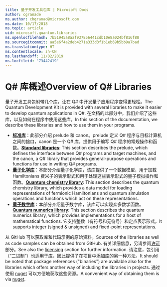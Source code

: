 ```yaml
---
title: 量子开发工具包库 | Microsoft Docs
author: cgranade
ms.author: chgranad@microsoft.com
ms.date: 10/17/2018
ms.topic: article
uid: microsoft.quantum.libraries
ms.openlocfilehash: 7b51945a8aaf937856441cdb10e8a024bf816f88
ms.sourcegitcommit: aa5e6f4a2deb4271a333d3f1b1eb69b5bb9a7bad
ms.translationtype: HT
ms.contentlocale: zh-CN
ms.lasthandoff: 11/02/2019
ms.locfileid: "73442419"
---
```

# <a name="overview-of-q-libraries"></a><span data-ttu-id="35762-102">Q# 库概述</span><span class="sxs-lookup"><span data-stu-id="35762-102">Overview of Q# Libraries</span></span>
<span data-ttu-id="35762-103">量子开发工具包附带几个库，让在 Q# 中开发量子应用程序变得更轻松。</span><span class="sxs-lookup"><span data-stu-id="35762-103">The Quantum Development Kit is provided with several libraries to make it easier to develop quantum applications in Q#.</span></span>
<span data-ttu-id="35762-104">在文档的此部分中，我们介绍了这些库，以及如何在程序中使用这些库。</span><span class="sxs-lookup"><span data-stu-id="35762-104">In this section of the documentation, we describe these libraries and how to use them in your programs.</span></span>

- <span data-ttu-id="35762-105">[**标准库**](xref:microsoft.quantum.libraries.standard.intro)：此部分介绍 prelude 和 canon。prelude 定义 Q# 程序与目标计算机之间的接口，canon 是一个 Q# 库，提供用于编写 Q# 程序的常规操作和函数。</span><span class="sxs-lookup"><span data-stu-id="35762-105">[**Standard libraries**](xref:microsoft.quantum.libraries.standard.intro): This section describes the prelude, which defines the interface between Q# programs and target machines, and the canon, a Q# library that provides general-purpose operations and functions for use in writing Q# programs.</span></span>
- <span data-ttu-id="35762-106">[**量子化学库**](xref:microsoft.quantum.chemistry.concepts.intro)：本部分介绍量子化学库，该库提供了一个数据模型，用于加载 Hamiltonians 费米子的表示形式和用于处理这些表示形式的量子模拟操作和函数。</span><span class="sxs-lookup"><span data-stu-id="35762-106">[**Quantum chemistry library**](xref:microsoft.quantum.chemistry.concepts.intro): This section describes the quantum chemistry library, which provides a data model for loading representations of fermionic Hamiltonians and quantum simulation operations and functions which act on these representations.</span></span>
- <span data-ttu-id="35762-107">[**量子数字库**](xref:microsoft.quantum.numerics.intro)：本部分介绍量子数字库，该库可以实现众多数学函数。</span><span class="sxs-lookup"><span data-stu-id="35762-107">[**Quantum numerics library**](xref:microsoft.quantum.numerics.intro): This section describes the quantum numerics library, which provides implementations for a host of mathematical functions.</span></span> <span data-ttu-id="35762-108">它支持整数（有符号和无符号）和定点表示形式。</span><span class="sxs-lookup"><span data-stu-id="35762-108">It supports integer (signed & unsigned) and fixed-point representations.</span></span>

<span data-ttu-id="35762-109">从 GitHub 可以获取库和代码示例的原始资料。</span><span class="sxs-lookup"><span data-stu-id="35762-109">Sources of the libraries as well as code samples can be obtained from GitHub.</span></span> <span data-ttu-id="35762-110">有关详细信息，另请参阅[许可](xref:microsoft.quantum.libraries.licensing)部分。</span><span class="sxs-lookup"><span data-stu-id="35762-110">See also the [licensing](xref:microsoft.quantum.libraries.licensing) section for further information.</span></span> <span data-ttu-id="35762-111">请注意，包引用（“二进制”）也适用于库，因此提供了在项目中添加库的另一种方法。</span><span class="sxs-lookup"><span data-stu-id="35762-111">It should be noted that package references ("binaries") are available also for the libraries which offers another way of including the libraries in projects.</span></span> <span data-ttu-id="35762-112">通过使用 [nuget](https://nuget.org) 可以方便地获取这些资源。</span><span class="sxs-lookup"><span data-stu-id="35762-112">A convenient way of obtaining them is via [nuget](https://nuget.org).</span></span>  